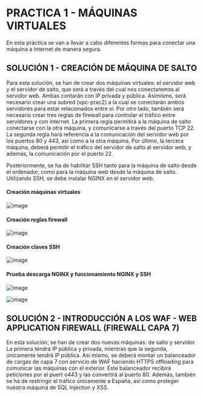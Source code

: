# PRACTICA 1 - MÁQUINAS VIRTUALES 

En esta práctica se van a llevar a cabo diferentes formas para conectar una máquina a Internet de manera segura. 

## SOLUCIÓN 1 - CREACIÓN DE MÁQUINA DE SALTO 

Para esta solución, se han de crear dos máquinas virtuales: el servidor web y el servidor de salto, que será a través del cual nos conectaremos al servidor web. Ambas contarán con IP privada y pública. Asimismo, será necesario crear una subred (vpc-prac2) a la cual se conectarán ambos servidores para estar relacionados entre sí. Por otro lado, también será necesario crear tres reglas de firewall para controlar el tráfico entre servidores y con internet. La primera regla permitirá a la máquina de salto conectarse con la otra máquina, y comunicarse a través del puerto TCP 22. La segunda regla hará referencia a la comunicación del servidor web por los puertos 80 y 443, así como a la otra máquina. Por último, la tercera máquina, deberá permitir el tráfico del servidor de salto al servidor web, y además, la comunicación por el puerto 22. 

Posteriormente, se ha de habilitar SSH tanto para la máquina de salto desde el ordenador, como para la máquina web desde la máquina de salto. Utilizando SSH, se debe instalar NGINX en el servidor web. 

#### Creación máquinas virtuales

![image](https://github.com/evamanriquesz/practicasasr/assets/91720934/06ec0c7f-b047-4944-9fbe-bcd283fad344)

#### Creación reglas firewall 

![image](https://github.com/evamanriquesz/practicasasr/assets/91720934/42e826c1-3a7e-42ae-9fb5-d18a45512fc7)

#### Creación claves SSH

 ![image](https://github.com/evamanriquesz/practicasasr/assets/91720934/dff71ce0-a285-46b7-8fa8-469420cfa2ea)

#### Prueba descarga NGINX y funcionamiento NGINX y SSH

![image](https://github.com/evamanriquesz/practicasasr/assets/91720934/eced59f5-fd52-4afa-ac53-a3137de3798e)

![image](https://github.com/evamanriquesz/practicasasr/assets/91720934/c6ed2656-6571-4101-94c7-bd6ed9deacbe)

## SOLUCIÓN 2 - INTRODUCCIÓN A LOS WAF - WEB APPLICATION FIREWALL (FIREWALL CAPA 7) 

En esta solución, se han de crear dos nuevas máquinas: de salto y servidor. La primera tendrá IP pública y privada, mientras que la segunda, únicamente tendrá IP pública. Así mismo, se deberá montar un balanceador de cargas de capa 7 con servicio de WAF haciendo HTTPS offloading para comunicar las máquinas con el exterior. Este balanceador recibirá peticiones por el puert o443 y las convertirá al puerto 80. Además, también se ha de restringir el tráfico únicamente a España, así como proteger nuestra máquina de SQL Injection y XSS. 


